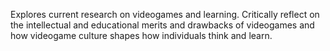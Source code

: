 Explores current research on videogames and learning. Critically reflect on the intellectual and educational merits and drawbacks of videogames and how videogame culture shapes how individuals think and learn.







 
 
  
